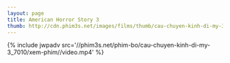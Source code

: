 ```yaml
---
layout: page
title: American Horror Story 3
thumb: http://cdn.phim3s.net/images/films/thumb/cau-chuyen-kinh-di-my-3-american-horror-story-3-2013.jpg
---
```

{% include jwpadv src='//phim3s.net/phim-bo/cau-chuyen-kinh-di-my-3_7010/xem-phim//video.mp4' %}